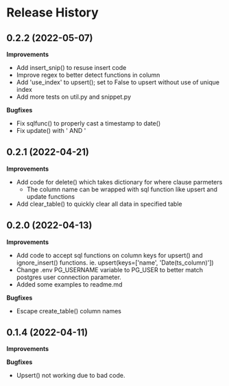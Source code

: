 # Release History

0.2.2 (2022-05-07)
-------------------
**Improvements**
- Add insert_snip() to resuse insert code
- Improve regex to better detect functions in column
- Add 'use_index' to upsert(); set to False to upsert without use of unique index
- Add more tests on util.py and snippet.py

**Bugfixes**
- Fix sqlfunc() to properly cast a timestamp to date()
- Fix update() with ' AND '


0.2.1 (2022-04-21)
-------------------
**Improvements**
- Add code for delete() which takes dictionary for where clause parmeters
    - The column name can be wrapped with sql function like upsert and update functions
- Add clear_table() to quickly clear all data in specified table


0.2.0 (2022-04-13)
-------------------
**Improvements**
- Add code to accept sql functions on column keys for upsert() and ignore_insert() functions.
ie. upsert(keys=['name', 'Date(ts_column)'])
- Change .env PG_USERNAME variable to PG_USER to better match postgres user connection parameter.
- Added some examples to readme.md

**Bugfixes**
- Escape create_table() column names


0.1.4 (2022-04-11)
-------------------
**Improvements**


**Bugfixes**
- Upsert() not working due to bad code.